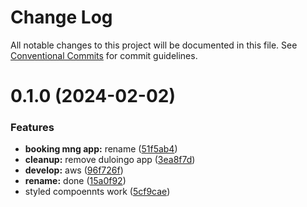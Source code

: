 # Change Log

All notable changes to this project will be documented in this file.
See [Conventional Commits](https://conventionalcommits.org) for commit guidelines.

# 0.1.0 (2024-02-02)

### Features

-   **booking mng app:** rename ([51f5ab4](https://github.com/paulAlexSerban/wbk--reactjs-playground--typescript/commit/51f5ab48df5b6255e2756cc5eab5fdf01a7408a2))
-   **cleanup:** remove duloingo app ([3ea8f7d](https://github.com/paulAlexSerban/wbk--reactjs-playground--typescript/commit/3ea8f7d47da9759c9ea8f62599a8aa4250b38c3c))
-   **develop:** aws ([96f726f](https://github.com/paulAlexSerban/wbk--reactjs-playground--typescript/commit/96f726f064733ad5ee05405640fc2b69ff8c6f8f))
-   **rename:** done ([15a0f92](https://github.com/paulAlexSerban/wbk--reactjs-playground--typescript/commit/15a0f92f47690da6021269d43d7489cb72cdc514))
-   styled compoennts work ([5cf9cae](https://github.com/paulAlexSerban/wbk--reactjs-playground--typescript/commit/5cf9cae09ec5f9b36f10b44435678947f4bb2f7e))
